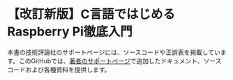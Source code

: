 # 【改訂新版】C言語ではじめるRaspberry Pi徹底入門

本書の技術評論社のサポートページには、ソースコードや正誤表を掲載しています。このGitHubでは、[著者のサポートページ](https://raspi-gh2.blogspot.com/)で追加したドキュメント、ソースコードおよび各種資料を提供します。

